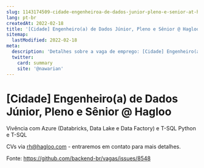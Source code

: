 ```yaml
---
slug: 1143174509-cidade-engenheiroa-de-dados-junior-pleno-e-senior-at-hagloo
lang: pt-br
createdAt: 2022-02-18
title: '[Cidade] Engenheiro(a) de Dados Júnior, Pleno e Sênior @ Hagloo - Vaga de Emprego'
sitemap:
  lastModified: 2022-02-18
meta:
  description: 'Detalhes sobre a vaga de emprego: [Cidade] Engenheiro(a) de Dados Júnior, Pleno e Sênior @ Hagloo'
  twitter:
    card: summary
    site: '@nawarian'
---
```


# [Cidade] Engenheiro(a) de Dados Júnior, Pleno e Sênior @ Hagloo

Vivência com Azure (Databricks, Data Lake e Data Factory) e T-SQL
Python e T-SQL
 
CVs via rh@hagloo.com - entraremos em contato para mais detalhes.



Fonte: https://github.com/backend-br/vagas/issues/8548